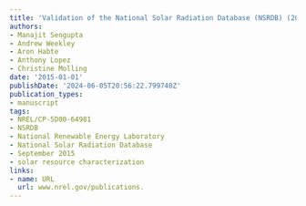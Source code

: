 ```yaml
---
title: 'Validation of the National Solar Radiation Database (NSRDB) (2005‒2012): Preprint'
authors:
- Manajit Sengupta
- Andrew Weekley
- Aron Habte
- Anthony Lopez
- Christine Molling
date: '2015-01-01'
publishDate: '2024-06-05T20:56:22.799740Z'
publication_types:
- manuscript
tags:
- NREL/CP-5D00-64981
- NSRDB
- National Renewable Energy Laboratory
- National Solar Radiation Database
- September 2015
- solar resource characterization
links:
- name: URL
  url: www.nrel.gov/publications.
---
```


